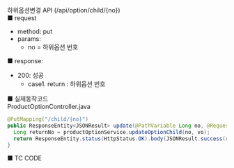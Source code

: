 하위옵션변경 API (/api/option/child/{no})  
■ request
   - method: put
   - params:
      - no = 하위옵션 번호  
  
■ response:  
   - 200: 성공  
      - case1. return : 하위옵션 번호  
  
■ 실제동작코드  
ProductOptionController.java  
```java
@PutMapping("/child/{no}")
public ResponseEntity<JSONResult> update(@PathVariable Long no, @RequestBody OptionChildVo vo) {
  Long returnNo = productOptionService.updateOptionChild(no, vo);
  return ResponseEntity.status(HttpStatus.OK).body(JSONResult.success(returnNo));
}
```
  
■ TC CODE  
  
 <tc code>
